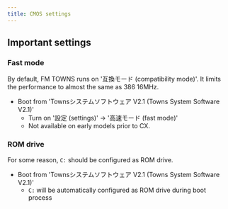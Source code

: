 ```yaml
---
title: CMOS settings
---
```


## Important settings

### Fast mode

By default, FM TOWNS runs on '互換モード (compatibility mode)'. It limits the performance to almost the same as 386 16MHz.

- Boot from 'Townsシステムソフトウェア V2.1 (Towns System Software V2.1)'
   - Turn on '設定 (settings)' → '高速モード (fast mode)'
   - Not available on early models prior to CX.

### ROM drive

For some reason, `C:` should be configured as ROM drive.

- Boot from 'Townsシステムソフトウェア V2.1 (Towns System Software V2.1)'
   - `C:` will be automatically configured as ROM drive during boot process
